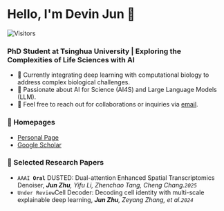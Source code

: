 # Hello, I'm Devin Jun 👋 
![Visitors](https://komarev.com/ghpvc/?username=devin-jun&color=green)

### PhD Student at Tsinghua University | Exploring the Complexities of Life Sciences with AI

- 🌱 Currently integrating deep learning with computational biology to address complex biological challenges.
- 🔬 Passionate about AI for Science (AI4S) and Large Language Models (LLM).
- 📮 Feel free to reach out for collaborations or inquiries via [email](mailto:zhuj21@mails.tsinghua.edu.cn).

### 📎 Homepages  
- [Personal Page](https://devin-jun.github.io/)
- [Google Scholar](https://scholar.google.com/citations?hl=en&user=kUAtbFkAAAAJ)

### 📑 Selected Research Papers
- <code>AAAI **Oral**</code> DUSTED: Dual-attention Enhanced Spatial Transcriptomics Denoiser,  ***Jun Zhu**, Yifu Li, Zhenchao Tang, Cheng Chang.<code>2025</code>*
- <code>Under Review</code>Cell Decoder: Decoding cell identity with multi-scale explainable deep learning,  ***Jun Zhu**, Zeyang Zhang, et al.<code>2024</code>*
